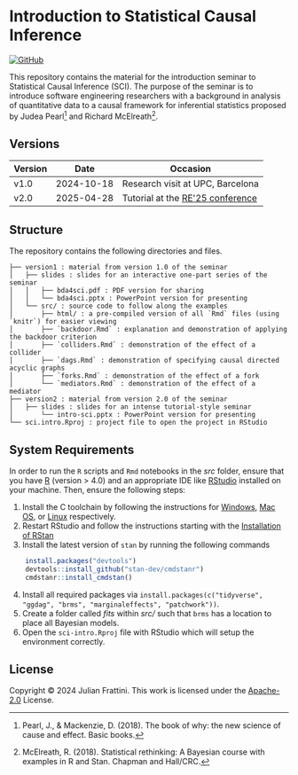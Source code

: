 # Introduction to Statistical Causal Inference

[![GitHub](https://img.shields.io/github/license/JulianFrattini/bda-intro)](./LICENSE)

This repository contains the material for the introduction seminar to Statistical Causal Inference (SCI).
The purpose of the seminar is to introduce software engineering researchers with a background in analysis of quantitative data to a causal framework for inferential statistics proposed by Judea Pearl[^1] and Richard McElreath[^2].

## Versions

| Version | Date | Occasion |
|---|---|---|
| v1.0 | 2024-10-18 | Research visit at UPC, Barcelona |
| v2.0 | 2025-04-28 | Tutorial at the [RE'25 conference](https://conf.researchr.org/track/RE-2025/RE-2025-tutorials) |

## Structure

The repository contains the following directories and files.

```
├── version1 : material from version 1.0 of the seminar
│   ├── slides : slides for an interactive one-part series of the seminar
│   │   ├── bda4sci.pdf : PDF version for sharing
│   │   └── bda4sci.pptx : PowerPoint version for presenting
│   └── src/ : source code to follow along the examples
│       ├── html/ : a pre-compiled version of all `Rmd` files (using `knitr`) for easier viewing
│       ├── `backdoor.Rmd` : explanation and demonstration of applying the backdoor criterion
│       ├── `colliders.Rmd` : demonstration of the effect of a collider
│       ├── `dags.Rmd` : demonstration of specifying causal directed acyclic graphs
│       ├── `forks.Rmd` : demonstration of the effect of a fork
│       └── `mediators.Rmd` : demonstration of the effect of a mediator
├── version2 : material from version 2.0 of the seminar
│   ├── slides : slides for an intense tutorial-style seminar
│       └── intro-sci.pptx : PowerPoint version for presenting
└── sci.intro.Rproj : project file to open the project in RStudio
```

## System Requirements

In order to run the `R` scripts and `Rmd` notebooks in the _src_ folder, ensure that you have [R](https://ftp.acc.umu.se/mirror/CRAN/) (version > 4.0) and an appropriate IDE like  [RStudio](https://posit.co/download/rstudio-desktop/#download) installed on your machine.
Then, ensure the following steps:

1. Install the C toolchain by following the instructions for [Windows](https://github.com/stan-dev/rstan/wiki/Configuring-C---Toolchain-for-Windows#r40), [Mac OS](https://github.com/stan-dev/rstan/wiki/Configuring-C---Toolchain-for-Mac), or [Linux](https://github.com/stan-dev/rstan/wiki/Configuring-C-Toolchain-for-Linux) respectively.
2. Restart RStudio and follow the instructions starting with the [Installation of RStan](https://github.com/stan-dev/rstan/wiki/RStan-Getting-Started#installation-of-rstan)
3. Install the latest version of `stan` by running the following commands
```R
    install.packages("devtools")
    devtools::install_github("stan-dev/cmdstanr")
    cmdstanr::install_cmdstan()
```
4. Install all required packages via `install.packages(c("tidyverse", "ggdag", "brms", "marginaleffects", "patchwork"))`.
5. Create a folder called *fits* within *src/* such that `brms` has a location to place all Bayesian models.
6. Open the `sci-intro.Rproj` file with RStudio which will setup the environment correctly.

## License

Copyright © 2024 Julian Frattini. 
This work is licensed under the [Apache-2.0](./LICENSE) License.

[^1]: Pearl, J., & Mackenzie, D. (2018). The book of why: the new science of cause and effect. Basic books.
[^2]: McElreath, R. (2018). Statistical rethinking: A Bayesian course with examples in R and Stan. Chapman and Hall/CRC.
